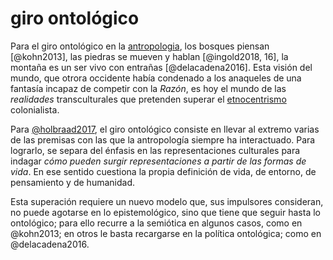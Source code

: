 # giro ontológico

Para el giro ontológico en la [antropologia](antropologia.md), los bosques piensan [@kohn2013], las piedras se mueven y hablan [@ingold2018, 16], la montaña es un ser vivo con entrañas [@delacadena2016]. Esta visión del mundo, que otrora occidente había condenado a los anaqueles de una fantasía incapaz de competir con la *Razón*, es hoy el mundo de las *realidades* transculturales que pretenden superar el [etnocentrismo](etnocentrismo.md) colonialista.

Para [@holbraad2017](@holbraad2017.md), el giro ontológico consiste en llevar al extremo varias de las premisas con las que la antropología siempre ha interactuado. Para lograrlo, se separa del énfasis en las representaciones culturales para indagar *cómo pueden surgir representaciones a partir de las formas de vida*. En ese sentido cuestiona la propia definición de vida, de entorno, de pensamiento y de humanidad.

Esta superación requiere un nuevo modelo que, sus impulsores consideran, no puede agotarse en lo epistemológico, sino que tiene que seguir hasta lo ontológico; para ello recurre a la semiótica en algunos casos, como en @kohn2013; en otros le basta recargarse en la política ontológica; como en @delacadena2016.
